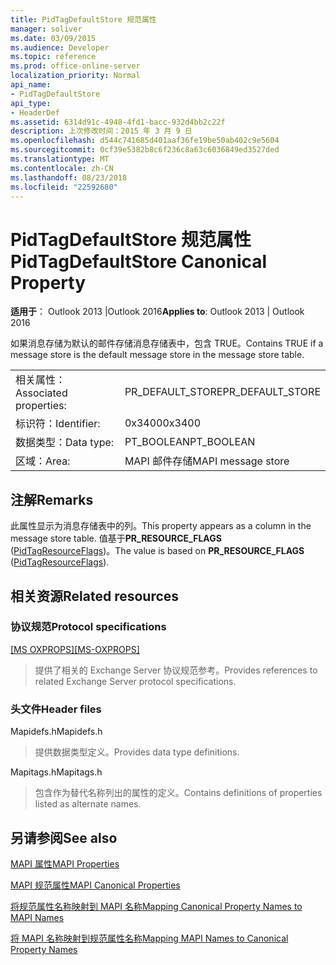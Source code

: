 ```yaml
---
title: PidTagDefaultStore 规范属性
manager: soliver
ms.date: 03/09/2015
ms.audience: Developer
ms.topic: reference
ms.prod: office-online-server
localization_priority: Normal
api_name:
- PidTagDefaultStore
api_type:
- HeaderDef
ms.assetid: 6314d91c-4948-4fd1-bacc-932d4bb2c22f
description: 上次修改时间：2015 年 3 月 9 日
ms.openlocfilehash: d544c741685d401aaf36fe19be50ab402c9e5604
ms.sourcegitcommit: 0cf39e5382b8c6f236c8a63c6036849ed3527ded
ms.translationtype: MT
ms.contentlocale: zh-CN
ms.lasthandoff: 08/23/2018
ms.locfileid: "22592680"
---
```

# <a name="pidtagdefaultstore-canonical-property"></a><span data-ttu-id="6a2b2-103">PidTagDefaultStore 规范属性</span><span class="sxs-lookup"><span data-stu-id="6a2b2-103">PidTagDefaultStore Canonical Property</span></span>

  
  
<span data-ttu-id="6a2b2-104">**适用于**： Outlook 2013 |Outlook 2016</span><span class="sxs-lookup"><span data-stu-id="6a2b2-104">**Applies to**: Outlook 2013 | Outlook 2016</span></span> 
  
<span data-ttu-id="6a2b2-105">如果消息存储为默认的邮件存储消息存储表中，包含 TRUE。</span><span class="sxs-lookup"><span data-stu-id="6a2b2-105">Contains TRUE if a message store is the default message store in the message store table.</span></span> 
  
|||
|:-----|:-----|
|<span data-ttu-id="6a2b2-106">相关属性：</span><span class="sxs-lookup"><span data-stu-id="6a2b2-106">Associated properties:</span></span>  <br/> |<span data-ttu-id="6a2b2-107">PR_DEFAULT_STORE</span><span class="sxs-lookup"><span data-stu-id="6a2b2-107">PR_DEFAULT_STORE</span></span>  <br/> |
|<span data-ttu-id="6a2b2-108">标识符：</span><span class="sxs-lookup"><span data-stu-id="6a2b2-108">Identifier:</span></span>  <br/> |<span data-ttu-id="6a2b2-109">0x3400</span><span class="sxs-lookup"><span data-stu-id="6a2b2-109">0x3400</span></span>  <br/> |
|<span data-ttu-id="6a2b2-110">数据类型：</span><span class="sxs-lookup"><span data-stu-id="6a2b2-110">Data type:</span></span>  <br/> |<span data-ttu-id="6a2b2-111">PT_BOOLEAN</span><span class="sxs-lookup"><span data-stu-id="6a2b2-111">PT_BOOLEAN</span></span>  <br/> |
|<span data-ttu-id="6a2b2-112">区域：</span><span class="sxs-lookup"><span data-stu-id="6a2b2-112">Area:</span></span>  <br/> |<span data-ttu-id="6a2b2-113">MAPI 邮件存储</span><span class="sxs-lookup"><span data-stu-id="6a2b2-113">MAPI message store</span></span>  <br/> |
   
## <a name="remarks"></a><span data-ttu-id="6a2b2-114">注解</span><span class="sxs-lookup"><span data-stu-id="6a2b2-114">Remarks</span></span>

<span data-ttu-id="6a2b2-115">此属性显示为消息存储表中的列。</span><span class="sxs-lookup"><span data-stu-id="6a2b2-115">This property appears as a column in the message store table.</span></span> <span data-ttu-id="6a2b2-116">值基于**PR_RESOURCE_FLAGS** ([PidTagResourceFlags](pidtagresourceflags-canonical-property.md))。</span><span class="sxs-lookup"><span data-stu-id="6a2b2-116">The value is based on **PR_RESOURCE_FLAGS** ([PidTagResourceFlags](pidtagresourceflags-canonical-property.md)).</span></span> 
  
## <a name="related-resources"></a><span data-ttu-id="6a2b2-117">相关资源</span><span class="sxs-lookup"><span data-stu-id="6a2b2-117">Related resources</span></span>

### <a name="protocol-specifications"></a><span data-ttu-id="6a2b2-118">协议规范</span><span class="sxs-lookup"><span data-stu-id="6a2b2-118">Protocol specifications</span></span>

<span data-ttu-id="6a2b2-119">[[MS OXPROPS]](http://msdn.microsoft.com/library/f6ab1613-aefe-447d-a49c-18217230b148%28Office.15%29.aspx)</span><span class="sxs-lookup"><span data-stu-id="6a2b2-119">[[MS-OXPROPS]](http://msdn.microsoft.com/library/f6ab1613-aefe-447d-a49c-18217230b148%28Office.15%29.aspx)</span></span>
  
> <span data-ttu-id="6a2b2-120">提供了相关的 Exchange Server 协议规范参考。</span><span class="sxs-lookup"><span data-stu-id="6a2b2-120">Provides references to related Exchange Server protocol specifications.</span></span>
    
### <a name="header-files"></a><span data-ttu-id="6a2b2-121">头文件</span><span class="sxs-lookup"><span data-stu-id="6a2b2-121">Header files</span></span>

<span data-ttu-id="6a2b2-122">Mapidefs.h</span><span class="sxs-lookup"><span data-stu-id="6a2b2-122">Mapidefs.h</span></span>
  
> <span data-ttu-id="6a2b2-123">提供数据类型定义。</span><span class="sxs-lookup"><span data-stu-id="6a2b2-123">Provides data type definitions.</span></span>
    
<span data-ttu-id="6a2b2-124">Mapitags.h</span><span class="sxs-lookup"><span data-stu-id="6a2b2-124">Mapitags.h</span></span>
  
> <span data-ttu-id="6a2b2-125">包含作为替代名称列出的属性的定义。</span><span class="sxs-lookup"><span data-stu-id="6a2b2-125">Contains definitions of properties listed as alternate names.</span></span>
    
## <a name="see-also"></a><span data-ttu-id="6a2b2-126">另请参阅</span><span class="sxs-lookup"><span data-stu-id="6a2b2-126">See also</span></span>



[<span data-ttu-id="6a2b2-127">MAPI 属性</span><span class="sxs-lookup"><span data-stu-id="6a2b2-127">MAPI Properties</span></span>](mapi-properties.md)
  
[<span data-ttu-id="6a2b2-128">MAPI 规范属性</span><span class="sxs-lookup"><span data-stu-id="6a2b2-128">MAPI Canonical Properties</span></span>](mapi-canonical-properties.md)
  
[<span data-ttu-id="6a2b2-129">将规范属性名称映射到 MAPI 名称</span><span class="sxs-lookup"><span data-stu-id="6a2b2-129">Mapping Canonical Property Names to MAPI Names</span></span>](mapping-canonical-property-names-to-mapi-names.md)
  
[<span data-ttu-id="6a2b2-130">将 MAPI 名称映射到规范属性名称</span><span class="sxs-lookup"><span data-stu-id="6a2b2-130">Mapping MAPI Names to Canonical Property Names</span></span>](mapping-mapi-names-to-canonical-property-names.md)

